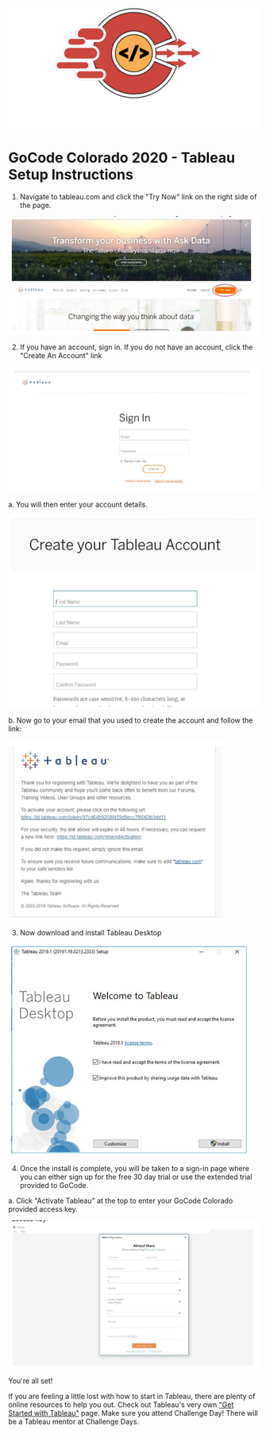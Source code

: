 ![gcc_logo_2021](../Images/GCC_Logo_2021.png)

# GoCode Colorado 2020 - Tableau Setup Instructions

1. Navigate to tableau.com and click the "Try Now" link on the right side of the page.

![tableau_1](./images/tableau_1.PNG)

2. If you have an account, sign in. If you do not have an account, click the "Create An Account" link

![tableau_2](./images/tableau_2.PNG)

  a. You will then enter your account details.

![tableau_3](./images/tableau_3.PNG)

  b. Now go to your email that you used to create the account and follow the link:

![tableau_4](./images/tableau_4.PNG)

3. Now download and install Tableau Desktop

![tableau_5](./images/tableau_5.PNG)

4. Once the install is complete, you will be taken to a sign-in page where you can either sign up for the free 30 day trial or use the extended trial provided to GoCode.

  a. Click "Activate Tableau" at the top to enter your GoCode Colorado provided access key.

![tableau_6](./images/tableau_6.PNG)

You're all set!

If you are feeling a little lost with how to start in Tableau, there are plenty of online resources to help you out. Check out Tableau's very own ["Get Started with Tableau"](https://help.tableau.com/current/guides/get-started-tutorial/en-us/get-started-tutorial-home.htm) page. Make sure you attend Challenge Day! There will be a Tableau mentor at Challenge Days.
